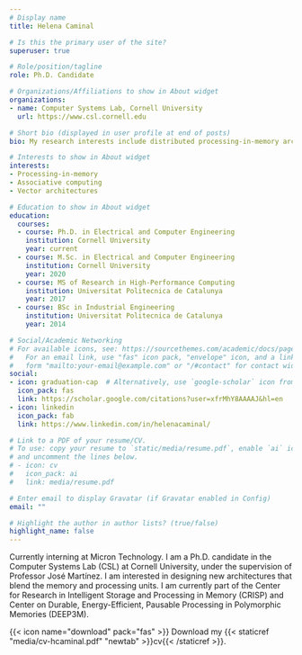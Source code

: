 ```yaml
---
# Display name
title: Helena Caminal

# Is this the primary user of the site?
superuser: true

# Role/position/tagline
role: Ph.D. Candidate

# Organizations/Affiliations to show in About widget
organizations:
- name: Computer Systems Lab, Cornell University
  url: https://www.csl.cornell.edu

# Short bio (displayed in user profile at end of posts)
bio: My research interests include distributed processing-in-memory architectures, associative computing, and vector architectures.

# Interests to show in About widget
interests:
- Processing-in-memory
- Associative computing
- Vector architectures

# Education to show in About widget
education:
  courses:
  - course: Ph.D. in Electrical and Computer Engineering
    institution: Cornell University
    year: current
  - course: M.Sc. in Electrical and Computer Engineering
    institution: Cornell University
    year: 2020
  - course: MS of Research in High-Performance Computing
    institution: Universitat Politecnica de Catalunya
    year: 2017
  - course: BSc in Industrial Engineering
    institution: Universitat Politecnica de Catalunya
    year: 2014

# Social/Academic Networking
# For available icons, see: https://sourcethemes.com/academic/docs/page-builder/#icons
#   For an email link, use "fas" icon pack, "envelope" icon, and a link in the
#   form "mailto:your-email@example.com" or "/#contact" for contact widget.
social:
- icon: graduation-cap  # Alternatively, use `google-scholar` icon from `ai` icon pack
  icon_pack: fas
  link: https://scholar.google.com/citations?user=xfrMhY8AAAAJ&hl=en
- icon: linkedin
  icon_pack: fab
  link: https://www.linkedin.com/in/helenacaminal/

# Link to a PDF of your resume/CV.
# To use: copy your resume to `static/media/resume.pdf`, enable `ai` icons in `params.toml`, 
# and uncomment the lines below.
# - icon: cv
#   icon_pack: ai
#   link: media/resume.pdf

# Enter email to display Gravatar (if Gravatar enabled in Config)
email: ""

# Highlight the author in author lists? (true/false)
highlight_name: false
---
```


Currently interning at Micron Technology. I am a Ph.D. candidate in the Computer Systems Lab (CSL) at Cornell University, under the supervision of Professor José Martínez. I am interested in designing new architectures that blend the memory and processing units. I am currently part of the Center for Research in Intelligent Storage and Processing in Memory (CRISP) and Center on Durable, Energy-Efficient, Pausable Processing in Polymorphic Memories (DEEP3M).

{{< icon name="download" pack="fas" >}} Download my {{< staticref "media/cv-hcaminal.pdf" "newtab" >}}cv{{< /staticref >}}.
